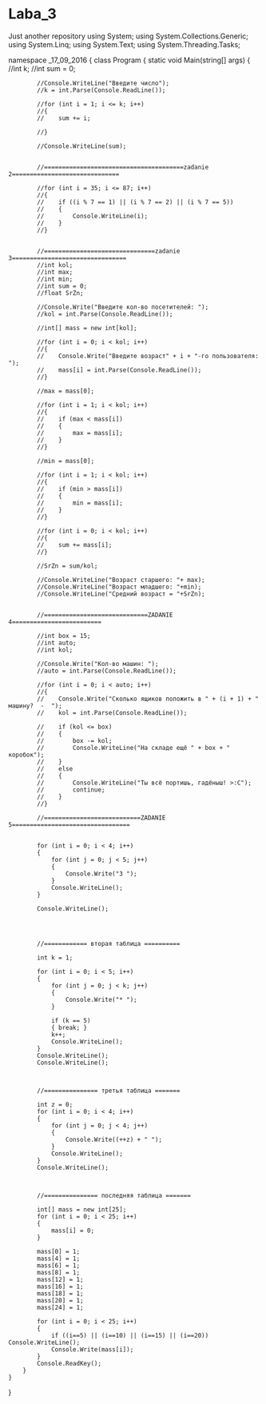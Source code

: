 # Laba_3
Just another repository
using System;
using System.Collections.Generic;
using System.Linq;
using System.Text;
using System.Threading.Tasks;

namespace _17_09_2016
{
    class Program
    {
        static void Main(string[] args)
        {
            //int k;
            //int sum = 0;

            //Console.WriteLine("Введите число");
            //k = int.Parse(Console.ReadLine());

            //for (int i = 1; i <= k; i++)
            //{
            //    sum += i;

            //}

            //Console.WriteLine(sum);


            //=======================================zadanie 2==============================

            //for (int i = 35; i <= 87; i++)
            //{
            //    if ((i % 7 == 1) || (i % 7 == 2) || (i % 7 == 5))
            //    {
            //        Console.WriteLine(i);
            //    }
            //}


            //===============================zadanie 3================================
            //int kol;
            //int max;
            //int min;
            //int sum = 0;
            //float SrZn;

            //Console.Write("Введите кол-во посетителей: ");
            //kol = int.Parse(Console.ReadLine());

            //int[] mass = new int[kol];

            //for (int i = 0; i < kol; i++)
            //{
            //    Console.Write("Введите возраст" + i + "-го пользователя: ");
            //    mass[i] = int.Parse(Console.ReadLine());
            //}

            //max = mass[0];

            //for (int i = 1; i < kol; i++)
            //{
            //    if (max < mass[i])
            //    {
            //        max = mass[i];
            //    }
            //}

            //min = mass[0];

            //for (int i = 1; i < kol; i++)
            //{
            //    if (min > mass[i])
            //    {
            //        min = mass[i];
            //    }
            //}

            //for (int i = 0; i < kol; i++)
            //{
            //    sum += mass[i];
            //}

            //SrZn = sum/kol;

            //Console.WriteLine("Возраст старшего: "+ max);
            //Console.WriteLine("Возраст младшего: "+min);
            //Console.WriteLine("Средний возраст = "+SrZn);


            //=============================ZADANIE 4=========================

            //int box = 15;
            //int auto;
            //int kol;

            //Console.Write("Кол-во машин: ");
            //auto = int.Parse(Console.ReadLine());

            //for (int i = 0; i < auto; i++)
            //{
            //    Console.Write("Сколько ящиков положить в " + (i + 1) + " машину?  -  ");
            //    kol = int.Parse(Console.ReadLine());

            //    if (kol <= box)
            //    {
            //        box -= kol;
            //        Console.WriteLine("На складе ещё " + box + " коробок");
            //    }
            //    else
            //    {
            //        Console.WriteLine("Ты всё портишь, гадёныш! >:C");
            //        continue;
            //    }
            //}

            //===========================ZADANIE 5=================================


            for (int i = 0; i < 4; i++)
            {
                for (int j = 0; j < 5; j++)
                {
                    Console.Write("3 ");
                }
                Console.WriteLine();
            }

            Console.WriteLine();




            //============ вторая таблица ==========

            int k = 1;

            for (int i = 0; i < 5; i++)
            {
                for (int j = 0; j < k; j++)
                {
                    Console.Write("* ");
                }

                if (k == 5)
                { break; }
                k++;
                Console.WriteLine();
            }
            Console.WriteLine();
            Console.WriteLine();



            //=============== третья таблица =======

            int z = 0;
            for (int i = 0; i < 4; i++)
            {
                for (int j = 0; j < 4; j++)
                {
                    Console.Write((++z) + " ");
                }
                Console.WriteLine();
            }
            Console.WriteLine();



            //=============== последняя таблица =======

            int[] mass = new int[25];
            for (int i = 0; i < 25; i++)
            {
                mass[i] = 0;
            }

            mass[0] = 1;
            mass[4] = 1;
            mass[6] = 1;
            mass[8] = 1;
            mass[12] = 1;
            mass[16] = 1;
            mass[18] = 1;
            mass[20] = 1;
            mass[24] = 1;

            for (int i = 0; i < 25; i++)
            {
                if ((i==5) || (i==10) || (i==15) || (i==20)) Console.WriteLine();
                Console.Write(mass[i]);
            }
            Console.ReadKey();
        }
    }
}

